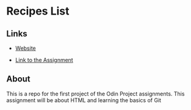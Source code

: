 # Recipes List

## Links
- [Website](https://ryanndao.github.io/odin-recipes/)

- [Link to the Assignment](https://www.theodinproject.com/paths/foundations/courses/foundations/lessons/recipes)

## About
This is a repo for the first project of the Odin Project assignments.
This assignment will be about HTML and learning the basics of Git
